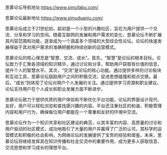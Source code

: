 
思慕论坛导航地址:https://www.simufabu.com/

思慕论坛最新地址:https://www.simuduanju.com/

思慕论坛成立于21世纪初，起初是一个小型的兴趣社区，旨在为用户提供一个交流、分享和学习的空间。随着互联网的发展和用户需求的变化，思慕论坛不断扩展其内容范围和功能，逐渐成为一个涵盖多个领域的大型综合性论坛。论坛的快速发展得益于其对用户需求的准确把握和持续创新的运营模式。

思慕论坛的核心理念是“智慧、交流、成长”。首先，“智慧”是论坛的根本目标。论坛致力于汇聚各领域的知识精华，通过讨论和分享，帮助用户获取有价值的信息，提升个人的智慧水平。其次，“交流”是论坛的核心功能。通过提供多样的讨论板块和互动工具，思慕论坛鼓励用户之间的积极交流，促进思想碰撞和观点交换。最后，“成长”则体现了论坛对用户个人发展的关注。通过提供学习资源和职业建议，论坛支持用户在个人成长和职业发展方面不断进步。

思慕论坛致力于提供优质的用户体验和不断优化平台功能。论坛的界面设计现代、友好，用户可以轻松浏览和查找感兴趣的内容。平台还注重社区的和谐，积极管理内容和用户行为，确保每位用户都能在一个尊重和友好的环境中交流。

思慕论坛作为一个知识共享和社区建设的典范，以其丰富的内容、高质量的讨论和用户驱动的社区模式，成功地吸引了大量的用户并赢得了广泛的认可。其科学的运营模式和积极的社会影响，为网络论坛的发展提供了宝贵的经验和借鉴。未来，思慕论坛将继续发挥其在知识传播和社会交流中的重要作用，成为更多人获取信息、交流思想和学习成长的理想平台。
